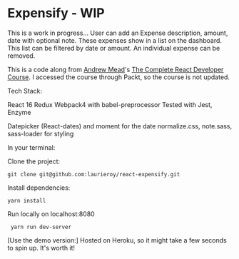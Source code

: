 # Expensify - WIP

This is a work in progress... User can add an Expense description, amount, date with optional note. These expenses show in a list on the dashboard. This list can be filtered by date or amount. An individual expense can be removed. 

This is a code along from [Andrew Mead](https://mead.io/)'s [The Complete React Developer Course](https://www.udemy.com/course/react-2nd-edition/). I accessed the course through Packt, so the course is not updated.

Tech Stack:

React 16 
Redux 
Webpack4 with babel-preprocessor
Tested with Jest, Enzyme

Datepicker (React-dates) and moment for the date
normalize.css, note.sass, sass-loader for styling

In your terminal:

Clone the project:
```
git clone git@github.com:laurieroy/react-expensify.git
```
Install dependencies:
```
yarn install
```

Run locally on localhost:8080
```
 yarn run dev-server
```

[Use the demo version:] Hosted on Heroku, so it might take a few seconds to spin up. It's worth it!
